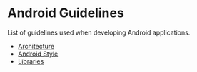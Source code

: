 # Android Guidelines
List of guidelines used when developing Android applications.

* [Architecture](https://github.com/jun159/android-guidelines/blob/master/architecture.md)
* [Android Style](https://github.com/jun159/android-guidelines/blob/master/code_style.md)
* [Libraries](https://github.com/jun159/android-guidelines/blob/master/libraries.md)
